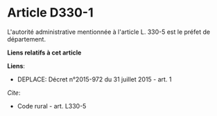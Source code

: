 # Article D330-1

L'autorité administrative mentionnée à l'article L. 330-5 est le préfet de département.

**Liens relatifs à cet article**

**Liens**:

  - DEPLACE: Décret n°2015-972 du 31 juillet 2015 - art. 1

_Cite_:

  - Code rural - art. L330-5
